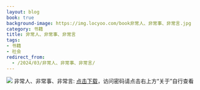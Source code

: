 ```yaml
---
layout: blog
book: true
background-image: https://img.locyoo.com/book非常人、非常事、非常言.jpg
category: 书籍
title: 非常人、非常事、非常言
tags:
- 书籍
- 社会
redirect_from:
  - /2024/03/非常人、非常事、非常言/
---
```

![](https://img.locyoo.com/book非常人、非常事、非常言.jpg)
非常人、非常事、非常言: <a name = "ref1" href="https://url18.ctfile.com/f/50983618-1439915869-5d202c?p=3619">点击下载</a>，访问密码请点击右上方“关于”自行查看